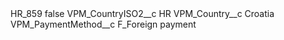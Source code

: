 <?xml version="1.0" encoding="UTF-8"?>
<CustomMetadata xmlns="http://soap.sforce.com/2006/04/metadata" xmlns:xsi="http://www.w3.org/2001/XMLSchema-instance" xmlns:xsd="http://www.w3.org/2001/XMLSchema">
    <label>HR_859</label>
    <protected>false</protected>
    <values>
        <field>VPM_CountryISO2__c</field>
        <value xsi:type="xsd:string">HR</value>
    </values>
    <values>
        <field>VPM_Country__c</field>
        <value xsi:type="xsd:string">Croatia</value>
    </values>
    <values>
        <field>VPM_PaymentMethod__c</field>
        <value xsi:type="xsd:string">F_Foreign payment</value>
    </values>
</CustomMetadata>
